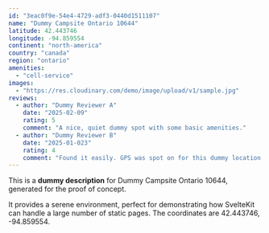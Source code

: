 ```yaml
---
id: "3eac0f9e-54e4-4729-adf3-0440d1511107"
name: "Dummy Campsite Ontario 10644"
latitude: 42.443746
longitude: -94.859554
continent: "north-america"
country: "canada"
region: "ontario"
amenities:
  - "cell-service"
images:
  - "https://res.cloudinary.com/demo/image/upload/v1/sample.jpg"
reviews:
  - author: "Dummy Reviewer A"
    date: "2025-02-09"
    rating: 5
    comment: "A nice, quiet dummy spot with some basic amenities."
  - author: "Dummy Reviewer B"
    date: "2025-01-023"
    rating: 4
    comment: "Found it easily. GPS was spot on for this dummy location."
---
```


This is a **dummy description** for Dummy Campsite Ontario 10644, generated for the proof of concept.

It provides a serene environment, perfect for demonstrating how SvelteKit can handle a large number of static pages. The coordinates are 42.443746, -94.859554.
